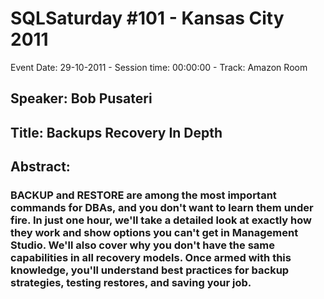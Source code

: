 # SQLSaturday #101 - Kansas City 2011
Event Date: 29-10-2011 - Session time: 00:00:00 - Track: Amazon Room
## Speaker: Bob Pusateri
## Title: Backups  Recovery In Depth
## Abstract:
### BACKUP and RESTORE are among the most important commands for DBAs, and you don't want to learn them under fire.  In just one hour, we'll take a detailed look at exactly how they work and show options you can't get in Management Studio. We'll also cover why you don't have the same capabilities in all recovery models. Once armed with this knowledge, you'll understand best practices for backup strategies, testing restores, and saving your job.
